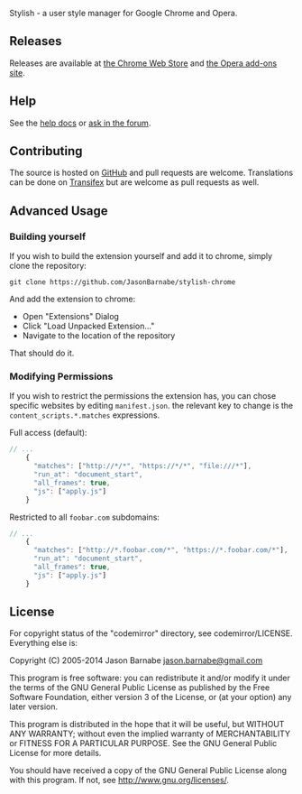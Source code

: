 Stylish - a user style manager for Google Chrome and Opera.

## Releases

Releases are available at [the Chrome Web Store](https://chrome.google.com/webstore/detail/stylish/fjnbnpbmkenffdnngjfgmeleoegfcffe) and [the Opera add-ons site](https://addons.opera.com/en/extensions/details/stylish/).

## Help

See the [help docs](http://userstyles.org/help/stylish_chrome) or [ask in the forum](https://forum.userstyles.org).

## Contributing

The source is hosted on [GitHub](https://github.com/JasonBarnabe/stylish-chrome) and pull requests are welcome. Translations can be done on [Transifex](https://www.transifex.com/projects/p/stylish-for-chrome/) but are welcome as pull requests as well.

## Advanced Usage

### Building yourself

If you wish to build the extension yourself and add it to chrome, simply clone the repository:

```
git clone https://github.com/JasonBarnabe/stylish-chrome
```
And add the extension to chrome:

- Open "Extensions" Dialog
- Click "Load Unpacked Extension..."
- Navigate to the location of the repository

That should do it.

### Modifying Permissions

If you wish to restrict the permissions the extension has, you can chose specific websites by editing `manifest.json`. the relevant key to change is the `content_scripts.*.matches` expressions.

Full access (default):

```js
// ...
    {
      "matches": ["http://*/*", "https://*/*", "file:///*"],
      "run_at": "document_start",
      "all_frames": true,
      "js": ["apply.js"]
    }
```

Restricted to all `foobar.com` subdomains:

```js
// ...
    {
      "matches": ["http://*.foobar.com/*", "https://*.foobar.com/*"],
      "run_at": "document_start",
      "all_frames": true,
      "js": ["apply.js"]
    }
```

## License

For copyright status of the "codemirror" directory, see codemirror/LICENSE. Everything else is:

Copyright (C) 2005-2014 Jason Barnabe <jason.barnabe@gmail.com>

This program is free software: you can redistribute it and/or modify
it under the terms of the GNU General Public License as published by
the Free Software Foundation, either version 3 of the License, or
(at your option) any later version.

This program is distributed in the hope that it will be useful,
but WITHOUT ANY WARRANTY; without even the implied warranty of
MERCHANTABILITY or FITNESS FOR A PARTICULAR PURPOSE.  See the
GNU General Public License for more details.

You should have received a copy of the GNU General Public License
along with this program.  If not, see <http://www.gnu.org/licenses/>.
